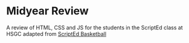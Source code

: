 # Midyear Review

A review of HTML, CSS and JS for the students in the ScriptEd class at HSGC adapted from
[ScriptEd Basketball](https://github.com/lauren/ScriptEdBasketball)
